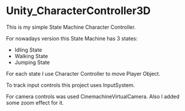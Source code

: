 # Unity_CharacterController3D
This is my simple State Machine Character Controller.

For nowadays version this State Machine has 3 states:
* Idling State
* Walking State
* Jumping State

For each state I use Character Controller to move Player Object.

To track input controls this project uses InputSystem.

For camera controls was used CinemachineVirtualCamera. Also I added some zoom effect for it.

